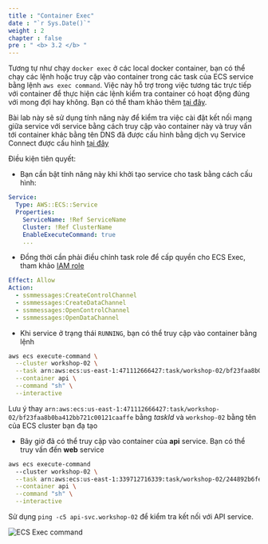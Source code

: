 ```yaml
---
title : "Container Exec"
date : "`r Sys.Date()`"
weight : 2
chapter : false
pre : " <b> 3.2 </b> "
---
```


Tương tự như chạy `docker exec` ở các local docker container, bạn có thể chạy các lệnh hoặc truy cập vào container trong các task của ECS service bằng lệnh `aws exec command`. Việc này hỗ trợ trong việc tương tác trực tiếp với container để thực hiện các lệnh kiểm tra container có hoạt động đúng với mong đợi hay không. Bạn có thể tham khảo thêm [tại đây](https://docs.aws.amazon.com/AmazonECS/latest/developerguide/ecs-exec.html).

Bài lab này sẽ sử dụng tính năng này để kiểm tra việc cài đặt kết nối mạng giữa service với service bằng cách truy cập vào container này và truy vấn tới container khác bằng tên DNS đã được cấu hình bằng dịch vụ Service Connect được cấu hình [tại đây](https://github.com/vanminh1701/fcj-ws02-cfn-ecs/blob/5d068a323c32613fe7b02be54fee0a62227c4ee6/stacks/task-web.yml#L108)

Điều kiện tiên quyết:

- Bạn cần bật tính năng này khi khởi tạo service cho task bằng cách cấu hình:
  
```yml
Service:
  Type: AWS::ECS::Service
  Properties:
    ServiceName: !Ref ServiceName
    Cluster: !Ref ClusterName
    EnableExecuteCommand: true
    ...
```

- Đồng thời cần phải điều chỉnh task role để cấp quyền cho ECS Exec, tham khảo [IAM role](https://github.com/vanminh1701/fcj-ws02-cfn-ecs/blob/90c4beff8c29749f25e566d775887c3ae63b2186/stacks/ecs.yml#L176)
  
```yml
Effect: Allow
Action:
  - ssmmessages:CreateControlChannel
  - ssmmessages:CreateDataChannel
  - ssmmessages:OpenControlChannel
  - ssmmessages:OpenDataChannel
```
  
- Khi service ở trạng thái `RUNNING`, bạn có thể truy cập vào container bằng lệnh
  
```sh
aws ecs execute-command \
  --cluster workshop-02 \
  --task arn:aws:ecs:us-east-1:471112666427:task/workshop-02/bf23faa8b0ba412bb721c00121caaffe \
  --container api \
  --command "sh" \
  --interactive
```

  Lưu ý thay `arn:aws:ecs:us-east-1:471112666427:task/workshop-02/bf23faa8b0ba412bb721c00121caaffe` bằng *taskId* và `workshop-02` bằng tên của ECS cluster bạn đạ tạo

- Bây giờ đã có thể truy cập vào container của **api** service. Bạn có thể truy vấn đến **web** service
  
```sh
aws ecs execute-command
  --cluster workshop-02 \
  --task arn:aws:ecs:us-east-1:339712716339:task/workshop-02/244892b6fe03415d911e5713af39add8 \
  --container api \
  --command "sh" \
  --interactive
```

Sử dụng `ping -c5 api-svc.workshop-02` để kiểm tra kết nối với API service.

![ECS Exec command](/images/3.6-exec-cmd.png)
